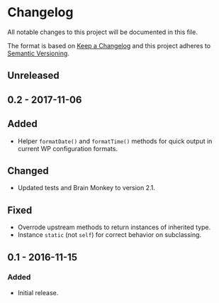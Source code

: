 # Changelog
All notable changes to this project will be documented in this file.

The format is based on [Keep a Changelog](http://keepachangelog.com/en/1.0.0/)
and this project adheres to [Semantic Versioning](http://semver.org/spec/v2.0.0.html).

## Unreleased

## 0.2 - 2017-11-06

## Added
- Helper `formatDate()` and `formatTime()` methods for quick output in current WP configuration formats. 

## Changed
- Updated tests and Brain Monkey to version 2.1.

## Fixed
- Overrode upstream methods to return instances of inherited type.
- Instance `static` (not `self`) for correct behavior on subclassing.

## 0.1 - 2016-11-15

### Added
- Initial release.